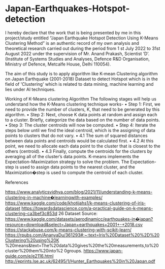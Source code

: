 # Japan-Earthquakes-Hotspot-detection
I hereby declare that the work that is being presented by me in this project/study entitled “Japan Earthquake Hotspot Detection Using K-Means Clustering Method” is an authentic record of my own analysis and theoretical research carried out during the period from 1 st July 2022 to 31st August 2022 under the supervision of Mr. Anand Prakash, Scientist ‘D’. (Institute of Systems Studies and Analyses, Defence R&D Organisation, Ministry of Defence, Metcalfe House, Delhi 110054).

The aim of this study is to apply algorithm like K-mean Clustering algorithm on Japan Earthquake (2001-2018) Dataset to detect Hotspot which is in the field of 'Clustering' which is related to data mining, machine learning and lies under AI techniques.

Working of K-Means clustering Algorithm The following stages will help us understand how the K-Means clustering technique works- • Step 1: First, we need to provide the number of clusters, K, that need to be generated by this algorithm. • Step 2: Next, choose K data points at random and assign each to a cluster. Briefly, categorize the data based on the number of data points. • Step 3: The cluster centroids will now be computed. • Step 4: Iterate the steps below until we find the ideal centroid, which is the assigning of data points to clusters that do not vary. • 4.1 The sum of squared distances between data points and centroids would be calculated first. • 4.2 At this point, we need to allocate each data point to the cluster that is closest to the others (centroid). • 4.3 Finally, compute the centroids for the clusters by averaging all of the cluster’s data points. K-means implements the Expectation-Maximization strategy to solve the problem. The Expectation-step is used to assign data points to the nearest cluster, and the Maximization�step is used to compute the centroid of each cluster.

References

https://www.analyticsvidhya.com/blog/2021/11/understanding-k-means-clustering-in-machine�learningwith-examples/
https://www.kaggle.com/code/khotijahs1/k-means-clustering-of-iris-dataset
https://towardsdatascience.com/a-practical-guide-on-k-means-clustering-ca3bef3c853d 26
Dataset Source: https://www.kaggle.com/datasets/aerodinamicc/earthquakes-in�japan?resource=download&select=Japan+earthquakes+2001+-+2018.csv
https://stackabuse.com/k-means-clustering-with-scikit-learn/
https://rpubs.com/AnanyaDu/361293#:~:text=Iris%20Dataset%20%2D%20Clustering%20using%20K %20means&text=The%20data%20gives%20the%20measurements,to%20cluster%20them%20into%2 0groups.
https://www.japan-guide.com/e/e2116.html
http://eprints.lse.ac.uk/62495/1/Hunter_Earthquakes%20in%20Japan.pdf
